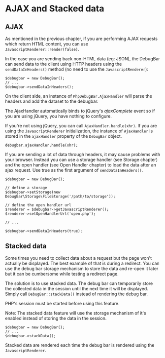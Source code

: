# AJAX and Stacked data

## AJAX

As mentioned in the previous chapter, if you are performing AJAX requests
which return HTML content, you can use `JavascriptRenderer::render(false)`.

In the case you are sending back non-HTML data (eg: JSON), the DebugBar can 
send data to the client using HTTP headers using the `sendDataInHeaders()` method
(no need to use the `JavascriptRenderer`):

    $debugbar = new DebugBar();
    // ...
    $debugbar->sendDataInHeaders();

On the client side, an instance of `PhpDebugBar.AjaxHandler` will
parse the headers and add the dataset to the debugbar.

The AjaxHandler automatically binds to jQuery's *ajaxComplete* event
so if you are using jQuery, you have nothing to configure.

If you're not using jQuery, you can call `AjaxHandler.handle(xhr)`.
If you are using the `JavascriptRenderer` initialization, the instance 
of `AjaxHandler` is stored in the `ajaxHandler` property of the `DebugBar` object.

    debugbar.ajaxHandler.handle(xhr);

If you are sending a lot of data through headers, it may cause problems
with your browser. Instead you can use a storage handler (see Storage chapter) 
and the open handler (see Open Handler chapter) to load the data after an ajax 
request. Use true as the first argument of `sendDataInHeaders()`.

    $debugbar = new DebugBar();

    // define a storage
    $debugbar->setStorage(new DebugBar\Storage\FileStorage('/path/to/storage'));

    // define the open handler url
    $renderer = $debugbar->getJavascriptRenderer();
    $renderer->setOpenHandlerUrl('open.php');

    // ...

    $debugbar->sendDataInHeaders(true);

## Stacked data

Some times you need to collect data about a request but the page won't actually
be displayed. The best example of that is during a redirect. You can use the
debug bar storage mechanism to store the data and re-open it later but it can
be cumbersome while testing a redirect page.

The solution is to use stacked data. The debug bar can temporarily store the 
collected data in the session until the next time it will be displayed.
Simply call `DebugBar::stackData()` instead of rendering the debug bar.

PHP's session must be started before using this feature.

Note: The stacked data feature will use the storage mechanism of it's enabled
instead of storing the data in the session.

    $debugbar = new DebugBar();
    // ...
    $debugbar->stackData();

Stacked data are rendered each time the debug bar is rendered using the
`JavascriptRenderer`.